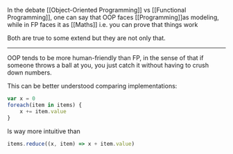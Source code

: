 In the debate [[Object-Oriented Programming]] vs [[Functional Programming]], one can say that OOP faces [[Programming]]as modeling, while in FP faces it as [[Maths]] i.e. you can prove that things work

Both are true to some extend but they are not only that.

---

OOP tends to be more human-friendly than FP, in the sense of that if someone throws a ball at you, you just catch it without having to crush down numbers.

This can be better understood comparing implementations:

```js
var x = 0
foreach(item in items) {
	x += item.value
}
```

Is way more intuitive than

```js
items.reduce((x, item) => x + item.value)
```